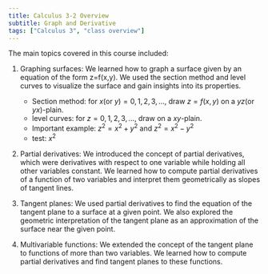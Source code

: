 ```yaml
---
title: Calculus 3-2 Overview
subtitle: Graph and Derivative
tags: ["Calculus 3", "class overview"]
---
```

The main topics covered in this course included:

1. Graphing surfaces: We learned how to graph a surface given by an equation of the form z=f(x,y). We used the section method and level curves to visualize the surface and gain insights into its properties.
    * Section method: for $x (\text{or } y) = 0, 1, 2, 3, ...$, draw $z=f(x,y)$ on a $yz$(or $yx$)-plain.
    * level curves: for $z = 0, 1, 2, 3, ...$, draw  on a $xy$-plain.
    * Important example: $z^2 = x^2+y^2$ and $z^2 = x^2-y^2$
    * test: $x^2$

2. Partial derivatives: We introduced the concept of partial derivatives, which were derivatives with respect to one variable while holding all other variables constant. We learned how to compute partial derivatives of a function of two variables and interpret them geometrically as slopes of tangent lines.

3. Tangent planes: We used partial derivatives to find the equation of the tangent plane to a surface at a given point. We also explored the geometric interpretation of the tangent plane as an approximation of the surface near the given point.

4. Multivariable functions: We extended the concept of the tangent plane to functions of more than two variables. We learned how to compute partial derivatives and find tangent planes to these functions.